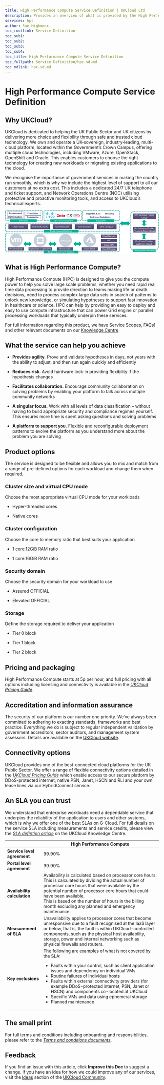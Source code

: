 ```yaml
---
title: High Performance Compute Service Definition | UKCloud Ltd
description: Provides an overview of what is provided by the High Performance Compute (HPC) service
services: hpc
author: Sue Highmoor
toc_rootlink: Service Definition
toc_sub1: 
toc_sub2:
toc_sub3:
toc_sub4:
toc_title: High Performance Compute Service Definition
toc_fullpath: Service Definition/hpc-sd.md
toc_mdlink: hpc-sd.md
---
```


# High Performance Compute Service Definition

## Why UKCloud?

UKCloud is dedicated to helping the UK Public Sector and UK citizens by delivering more choice and flexibility through safe and trusted cloud technology. We own and operate a UK-sovereign, industry-leading, multi-cloud platform, located within the Government’s Crown Campus, offering multiple cloud technologies, including VMware, Azure, OpenStack, OpenShift and Oracle. This enables customers to choose the right technology for creating new workloads or migrating existing applications to the cloud.

We recognise the importance of government services in making the country run smoothly, which is why we include the highest level of support to all our customers at no extra cost. This includes a dedicated 24/7 UK telephone and ticket support, and Network Operations Centre (NOC) utilising protective and proactive monitoring tools, and access to UKCloud’s technical experts.

![UKCloud services](images/ukc-services.png)

## What is High Performance Compute?

High Performance Compute (HPC) is designed to give you the compute power to help you solve large scale problems, whether you need rapid real time data processing to provide direction to teams making life or death decisions, need to process complex large data sets in search of patterns to unlock new knowledge, or simulating hypotheses to support fast innovation in healthcare or science. HPC can help by providing an easy to deploy and easy to use compute infrastructure that can power Grid engine or parallel processing workloads that typically underpin these services.

For full information regarding this product, we have Service Scopes, FAQs] and other relevant documents on our [Knowledge Centre](https://docs.ukcloud.com).

## What the service can help you achieve

- **Provides agility.** Prove and validate hypotheses in days, not years with the ability to adjust, and then run again quickly and efficiently

- **Reduces risk.** Avoid hardware lock-in providing flexibility if the hypothesis changes

- **Facilitates collaboration.** Encourage community collaboration on solving problems by enabling your platform to talk across multiple community networks

- **A singular focus.** Work with all levels of data classification – without having to build appropriate security and compliance regimes yourself. This ensures more time is spent asking questions and solving problems

- **A platform to support you.** Flexible and reconfigurable deployment patterns to evolve the platform as you understand more about the problem you are solving

## Product options

The service is designed to be flexible and allows you to mix and match from a range of pre-defined options for each workload and change them when required.

### Cluster size and virtual CPU mode

Choose the most appropriate virtual CPU mode for your workloads

- Hyper-threaded cores

- Native cores

### Cluster configuration

Choose the core to memory ratio that best suits your application

- 1 core:12GiB RAM ratio

- 1 core:16GiB RAM ratio

### Security domain

Choose the security domain for your workload to use

- Assured OFFICIAL

- Elevated OFFICIAL

### Storage

Define the storage required to deliver your application

- Tier 0 block

- Tier 1 block

- Tier 2 block

## Pricing and packaging

High Performance Compute starts at 5p per hour, and full pricing with all options including licensing and connectivity is available in the [*UKCloud Pricing Guide*](https://ukcloud.com/wp-content/uploads/2019/06/ukcloud-pricing-guide-11.0.pdf).

## Accreditation and information assurance

The security of our platform is our number one priority. We’ve always been committed to adhering to exacting standards, frameworks and best practice. Everything we do is subject to regular independent validation by government accreditors, sector auditors, and management system assessors. Details are available on the [UKCloud website](https://ukcloud.com/governance/).

## Connectivity options

UKCloud provides one of the best-connected cloud platforms for the UK Public Sector. We offer a range of flexible connectivity options detailed in the [*UKCloud Pricing Guide*](https://ukcloud.com/wp-content/uploads/2019/06/ukcloud-pricing-guide-11.0.pdf) which enable access to our secure platform by DDoS-protected internet, native PSN, Janet, HSCN and RLI and your own lease lines via our HybridConnect service.

## An SLA you can trust

We understand that enterprise workloads need a dependable service that underpins the reliability of the application to users and other systems, which is why we offer one of the best SLAs on G-Cloud. For full details on the service SLA including measurements and service credits, please view the [*SLA defintion article*](../other/other-ref-sla-definition.md) on the UKCloud Knowledge Centre.

&nbsp;                       | High Performance Compute
-----------------------------|-------------------------
**Service level agreement**  | 99.90%
**Portal level agreement**   | 99.90%
**Availability calculation** | Availability is calculated based on processor core hours. This is calculated by dividing the actual number of processor core hours that were available by the potential number of processor core hours that could have been available.<br>This is based on the number of hours in the billing month excluding any planned and emergency maintenance.
**Measurement of SLA**       | Unavailability applies to processor cores that become unresponsive due to a fault recognised at the IaaS layer or below, that is, the fault is within UKCloud-controlled components, such as the physical host availability, storage, power and internal networking such as physical firewalls and routers.
**Key exclusions**           | The following are examples of what is not covered by the SLA:<ul><li>Faults within your control, such as client application issues and dependency on individual VMs<li>Routine failures of individual hosts<li>Faults within external connectivity providers (for example DDoS-protected internet, PSN, Janet or HSCN) and components co-located at UKCloud<li>Specific VMs and data using ephemeral storage<li>Planned maintenance</ul> |

## The small print

For full terms and conditions including onboarding and responsibilities, please refer to the [*Terms and conditions documents*](../other/other-ref-terms-and-conditions.md).

## Feedback

If you find an issue with this article, click **Improve this Doc** to suggest a change. If you have an idea for how we could improve any of our services, visit the [Ideas](https://community.ukcloud.com/ideas) section of the [UKCloud Community](https://community.ukcloud.com).
